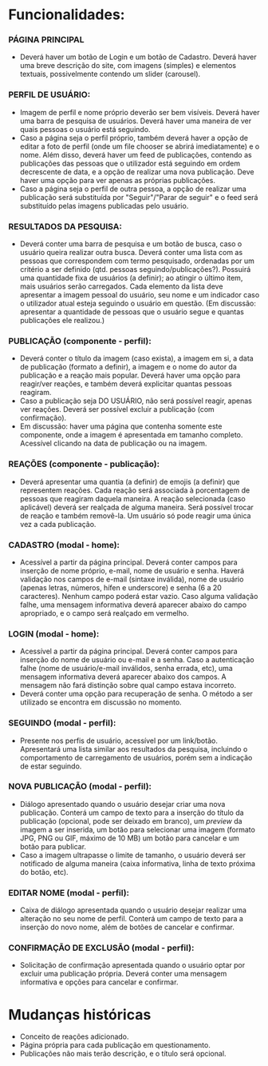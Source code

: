 # Funcionalidades:

### PÁGINA PRINCIPAL
* Deverá haver um botão de Login e um botão de Cadastro. Deverá haver uma breve descrição do site, com imagens (simples) e elementos textuais, possivelmente contendo um slider (carousel).

### PERFIL DE USUÁRIO:
* Imagem de perfil e nome próprio deverão ser bem visíveis. Deverá haver uma barra de pesquisa de usuários. Deverá haver uma maneira de ver quais pessoas o usuário está seguindo.
* Caso a página seja o perfil próprio, também deverá haver a opção de editar a foto de perfil (onde um file chooser se abrirá imediatamente) e o nome. Além disso, deverá haver um feed de publicações, contendo as publicações das pessoas que o utilizador está seguindo em ordem decrescente de data, e a opção de realizar uma nova publicação. Deve haver uma opção para ver apenas as próprias publicações.
* Caso a página seja o perfil de outra pessoa, a opção de realizar uma publicação será substituída por "Seguir"/"Parar de seguir" e o feed será substituído pelas imagens publicadas pelo usuário.

### RESULTADOS DA PESQUISA:
* Deverá conter uma barra de pesquisa e um botão de busca, caso o usuário queira realizar outra busca. Deverá conter uma lista com as pessoas que correspondem com termo pesquisado, ordenadas por um critério a ser definido (qtd. pessoas seguindo/publicações?). Possuirá uma quantidade fixa de usuários (a definir); ao atingir o último item, mais usuários serão carregados. Cada elemento da lista deve apresentar a imagem pessoal do usuário, seu nome e um indicador caso o utilizador atual esteja seguindo o usuário em questão. (Em discussão: apresentar a quantidade de pessoas que o usuário segue e quantas publicações ele realizou.) 

### PUBLICAÇÃO (componente - perfil):
* Deverá conter o título da imagem (caso exista), a imagem em si, a data de publicação (formato a definir), a imagem e o nome do autor da publicação e a reação mais popular. Deverá haver uma opção para reagir/ver reações, e também deverá explicitar quantas pessoas reagiram. 
* Caso a publicação seja DO USUÁRIO, não será possível reagir, apenas ver reações. Deverá ser possível excluir a publicação (com confirmação).
* Em discussão: haver uma página que contenha somente este componente, onde a imagem é apresentada em tamanho completo. Acessível clicando na data de publicação ou na imagem.

### REAÇÕES (componente - publicação):
* Deverá apresentar uma quantia (a definir) de emojis (a definir) que representem reações. Cada reação será associada à porcentagem de pessoas que reagiram daquela maneira. A reação selecionada (caso aplicável) deverá ser realçada de alguma maneira. Será possível trocar de reação e também removê-la. Um usuário só pode reagir uma única vez a cada publicação.

### CADASTRO (modal - home):
* Acessível a partir da página principal. Deverá conter campos para inserção de nome próprio, e-mail, nome de usuário e senha. Haverá validação nos campos de e-mail (sintaxe inválida), nome de usuário (apenas letras, números, hífen e underscore) e senha (6 a 20 caracteres). Nenhum campo poderá estar vazio. Caso alguma validação falhe, uma mensagem informativa deverá aparecer abaixo do campo apropriado, e o campo será realçado em vermelho.

### LOGIN (modal - home):
* Acessível a partir da página principal. Deverá conter campos para inserção do nome de usuário ou e-mail e a senha. Caso a autenticação falhe (nome de usuário/e-mail inválidos, senha errada, etc), uma mensagem informativa deverá aparecer abaixo dos campos. A mensagem não fará distinção sobre qual campo estava incorreto.
* Deverá conter uma opção para recuperação de senha. O método a ser utilizado se encontra em discussão no momento.

### SEGUINDO (modal - perfil):

* Presente nos perfis de usuário, acessível por um link/botão. Apresentará uma lista similar aos resultados da pesquisa, incluindo o comportamento de carregamento de usuários, porém sem a indicação de estar seguindo.

### NOVA PUBLICAÇÃO (modal - perfil):

* Diálogo apresentado quando o usuário desejar criar uma nova publicação. Conterá um campo de texto para a inserção do título da publicação (opcional, pode ser deixado em branco), um *preview* da imagem a ser inserida, um botão para selecionar uma imagem (formato JPG, PNG ou GIF, máximo de 10 MB) um botão para cancelar e um botão para publicar.
* Caso a imagem ultrapasse o limite de tamanho, o usuário deverá ser notificado de alguma maneira (caixa informativa, linha de texto próxima do botão, etc).

### EDITAR NOME (modal - perfil):

* Caixa de diálogo apresentada quando o usuário desejar realizar uma alteração no seu nome de perfil. Conterá um campo de texto para a inserção do novo nome, além de botões de cancelar e confirmar.

### CONFIRMAÇÃO DE EXCLUSÃO (modal - perfil):

* Solicitação de confirmação apresentada quando o usuário optar por excluir uma publicação própria. Deverá conter uma mensagem informativa e opções para cancelar e confirmar.

# Mudanças históricas

* Conceito de reações adicionado.
* Página própria para cada publicação em questionamento.
* Publicações não mais terão descrição, e o título será opcional.
